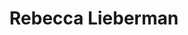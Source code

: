 ---
title       : Rebecca Lieberman
photo       : "rebecca.jpg"
occupation  : "Artist, Creative Technologist"

links:
 - icon     : "fa-facebook"
   url      : ""
 - icon     : "fa-twitter"
   url      : "https://twitter.com/dronesweetie"
 - icon     : "fa-linkedin"
   url      : ""
 - icon     : "fa-instagram"
   url      : ""
 - icon     : "fa-soundcloud"
   url      : ""
 - icon     : "fa-vimeo-square"
   url      : ""
 - icon     : "fa-github"
   url      : ""
 - icon     : "fa-tumblr"
   url      : ""
 - icon     : "fa-globe"
   url      : "http://www.peachriot.com/"
 - icon     : "fa-globe"
   url      : "http://rebeccalieberman.com/"
---